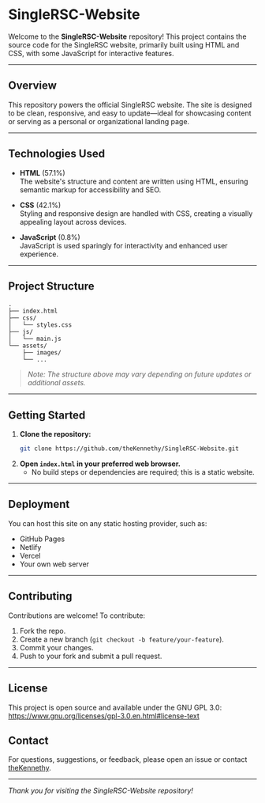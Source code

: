 # SingleRSC-Website

Welcome to the **SingleRSC-Website** repository! This project contains the source code for the SingleRSC website, primarily built using HTML and CSS, with some JavaScript for interactive features.

---

## Overview

This repository powers the official SingleRSC website. The site is designed to be clean, responsive, and easy to update—ideal for showcasing content or serving as a personal or organizational landing page.

---

## Technologies Used

- **HTML** (57.1%)  
  The website's structure and content are written using HTML, ensuring semantic markup for accessibility and SEO.

- **CSS** (42.1%)  
  Styling and responsive design are handled with CSS, creating a visually appealing layout across devices.

- **JavaScript** (0.8%)  
  JavaScript is used sparingly for interactivity and enhanced user experience.

---

## Project Structure

```
.
├── index.html
├── css/
│   └── styles.css
├── js/
│   └── main.js
└── assets/
    ├── images/
    └── ...
```
> *Note: The structure above may vary depending on future updates or additional assets.*

---

## Getting Started

1. **Clone the repository:**
   ```bash
   git clone https://github.com/theKennethy/SingleRSC-Website.git
   ```
2. **Open `index.html` in your preferred web browser.**
   - No build steps or dependencies are required; this is a static website.

---

## Deployment

You can host this site on any static hosting provider, such as:
- GitHub Pages
- Netlify
- Vercel
- Your own web server

---

## Contributing

Contributions are welcome! To contribute:

1. Fork the repo.
2. Create a new branch (`git checkout -b feature/your-feature`).
3. Commit your changes.
4. Push to your fork and submit a pull request.

---

## License

This project is open source and available under the  GNU GPL 3.0: https://www.gnu.org/licenses/gpl-3.0.en.html#license-text

## Contact

For questions, suggestions, or feedback, please open an issue or contact [theKennethy](https://github.com/theKennethy).

---

*Thank you for visiting the SingleRSC-Website repository!*
